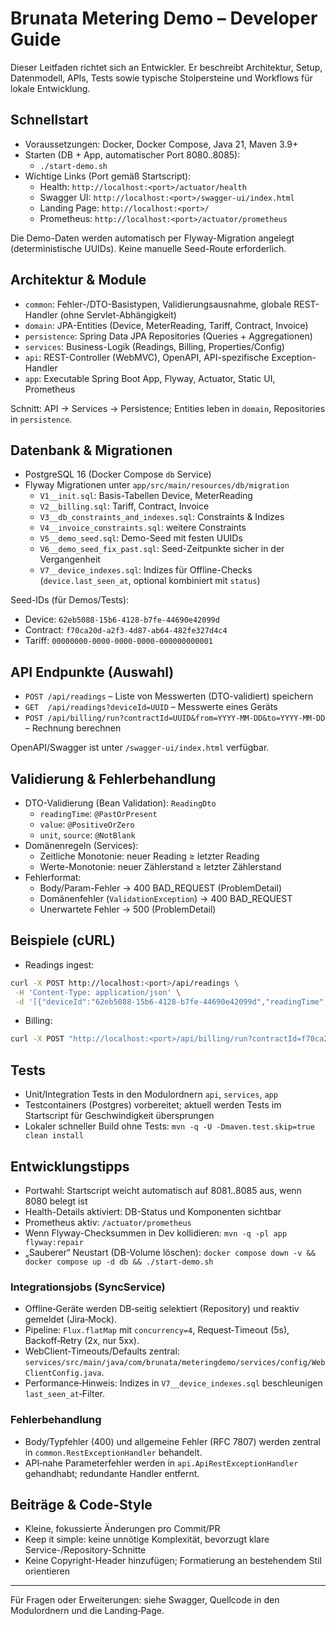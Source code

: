 # Brunata Metering Demo – Developer Guide

Dieser Leitfaden richtet sich an Entwickler. Er beschreibt Architektur, Setup, Datenmodell, APIs, Tests sowie typische Stolpersteine und Workflows für lokale Entwicklung.

## Schnellstart

- Voraussetzungen: Docker, Docker Compose, Java 21, Maven 3.9+
- Starten (DB + App, automatischer Port 8080..8085):
  - `./start-demo.sh`
- Wichtige Links (Port gemäß Startscript):
  - Health: `http://localhost:<port>/actuator/health`
  - Swagger UI: `http://localhost:<port>/swagger-ui/index.html`
  - Landing Page: `http://localhost:<port>/`
  - Prometheus: `http://localhost:<port>/actuator/prometheus`

Die Demo-Daten werden automatisch per Flyway-Migration angelegt (deterministische UUIDs). Keine manuelle Seed-Route erforderlich.

## Architektur & Module

- `common`: Fehler-/DTO-Basistypen, Validierungsausnahme, globale REST-Handler (ohne Servlet-Abhängigkeit)
- `domain`: JPA-Entities (Device, MeterReading, Tariff, Contract, Invoice)
- `persistence`: Spring Data JPA Repositories (Queries + Aggregationen)
- `services`: Business-Logik (Readings, Billing, Properties/Config)
- `api`: REST-Controller (WebMVC), OpenAPI, API-spezifische Exception-Handler
- `app`: Executable Spring Boot App, Flyway, Actuator, Static UI, Prometheus

Schnitt: API → Services → Persistence; Entities leben in `domain`, Repositories in `persistence`.

## Datenbank & Migrationen

- PostgreSQL 16 (Docker Compose `db` Service)
- Flyway Migrationen unter `app/src/main/resources/db/migration`
  - `V1__init.sql`: Basis-Tabellen Device, MeterReading
  - `V2__billing.sql`: Tariff, Contract, Invoice
  - `V3__db_constraints_and_indexes.sql`: Constraints & Indizes
  - `V4__invoice_constraints.sql`: weitere Constraints
  - `V5__demo_seed.sql`: Demo-Seed mit festen UUIDs
  - `V6__demo_seed_fix_past.sql`: Seed-Zeitpunkte sicher in der Vergangenheit
  - `V7__device_indexes.sql`: Indizes für Offline-Checks (`device.last_seen_at`, optional kombiniert mit `status`)

Seed-IDs (für Demos/Tests):
- Device: `62eb5088-15b6-4128-b7fe-44690e42099d`
- Contract: `f70ca20d-a2f3-4d87-ab64-482fe327d4c4`
- Tariff: `00000000-0000-0000-0000-000000000001`

## API Endpunkte (Auswahl)

- `POST /api/readings` – Liste von Messwerten (DTO-validiert) speichern
- `GET  /api/readings?deviceId=UUID` – Messwerte eines Geräts
- `POST /api/billing/run?contractId=UUID&from=YYYY-MM-DD&to=YYYY-MM-DD` – Rechnung berechnen

OpenAPI/Swagger ist unter `/swagger-ui/index.html` verfügbar.

## Validierung & Fehlerbehandlung

- DTO-Validierung (Bean Validation): `ReadingDto`
  - `readingTime`: `@PastOrPresent`
  - `value`: `@PositiveOrZero`
  - `unit`, `source`: `@NotBlank`
- Domänenregeln (Services):
  - Zeitliche Monotonie: neuer Reading ≥ letzter Reading
  - Werte-Monotonie: neuer Zählerstand ≥ letzter Zählerstand
- Fehlerformat:
  - Body/Param-Fehler → 400 BAD_REQUEST (ProblemDetail)
  - Domänenfehler (`ValidationException`) → 400 BAD_REQUEST
  - Unerwartete Fehler → 500 (ProblemDetail)

## Beispiele (cURL)

- Readings ingest:

```bash
curl -X POST http://localhost:<port>/api/readings \
 -H 'Content-Type: application/json' \
 -d '[{"deviceId":"62eb5088-15b6-4128-b7fe-44690e42099d","readingTime":"<ISO_PAST>","value":170.0,"unit":"kWh","source":"LoRa"}]'
```

- Billing:

```bash
curl -X POST "http://localhost:<port>/api/billing/run?contractId=f70ca20d-a2f3-4d87-ab64-482fe327d4c4&from=2025-09-01&to=2025-09-30"
```

## Tests

- Unit/Integration Tests in den Modulordnern `api`, `services`, `app`
- Testcontainers (Postgres) vorbereitet; aktuell werden Tests im Startscript für Geschwindigkeit übersprungen
- Lokaler schneller Build ohne Tests: `mvn -q -U -Dmaven.test.skip=true clean install`

## Entwicklungstipps

- Portwahl: Startscript weicht automatisch auf 8081..8085 aus, wenn 8080 belegt ist
- Health-Details aktiviert: DB-Status und Komponenten sichtbar
- Prometheus aktiv: `/actuator/prometheus`
- Wenn Flyway-Checksummen in Dev kollidieren: `mvn -q -pl app flyway:repair`
- „Sauberer“ Neustart (DB-Volume löschen): `docker compose down -v && docker compose up -d db && ./start-demo.sh`

### Integrationsjobs (SyncService)
- Offline‑Geräte werden DB‑seitig selektiert (Repository) und reaktiv gemeldet (Jira‑Mock).
- Pipeline: `Flux.flatMap` mit `concurrency=4`, Request‑Timeout (5s), Backoff‑Retry (2x, nur 5xx).
- WebClient‑Timeouts/Defaults zentral: `services/src/main/java/com/brunata/meteringdemo/services/config/WebClientConfig.java`.
- Performance‑Hinweis: Indizes in `V7__device_indexes.sql` beschleunigen `last_seen_at`‑Filter.

### Fehlerbehandlung
- Body/Typfehler (400) und allgemeine Fehler (RFC 7807) werden zentral in `common.RestExceptionHandler` behandelt.
- API‑nahe Parameterfehler werden in `api.ApiRestExceptionHandler` gehandhabt; redundante Handler entfernt.

## Beiträge & Code-Style

- Kleine, fokussierte Änderungen pro Commit/PR
- Keep it simple: keine unnötige Komplexität, bevorzugt klare Service-/Repository-Schnitte
- Keine Copyright-Header hinzufügen; Formatierung an bestehendem Stil orientieren

---
Für Fragen oder Erweiterungen: siehe Swagger, Quellcode in den Modulordnern und die Landing‑Page.
